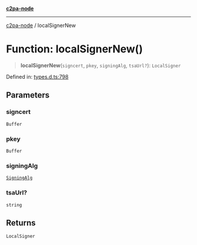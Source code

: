 [**c2pa-node**](../README.md)

***

[c2pa-node](../README.md) / localSignerNew

# Function: localSignerNew()

> **localSignerNew**(`signcert`, `pkey`, `signingAlg`, `tsaUrl?`): `LocalSigner`

Defined in: [types.d.ts:798](https://github.com/contentauth/c2pa-node-v2/blob/5303c5fd1e9a72d23f327699b48a7620e901a41c/js-src/types.d.ts#L798)

## Parameters

### signcert

`Buffer`

### pkey

`Buffer`

### signingAlg

[`SigningAlg`](../type-aliases/SigningAlg.md)

### tsaUrl?

`string`

## Returns

`LocalSigner`
